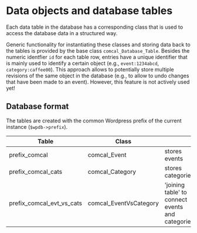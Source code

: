 # Data objects and database tables

Each data table in the database has a corresponding class that is
used to access the database data in a structured way.

Generic functionality for instantiating these classes and storing
data back to the tables is provided by the base class `comcal_Database_Table`. Besides
the numeric identfier `id` for each table row, entries have a unique identifier
that is mainly used to identify a certain object (e.g., `event:1234abcd`, `category:caffee00`).
This approach allows to potentially store multiple revisions of the same object in
the database (e.g., to allow to undo changes that have been made to an event).
However, this feature is not actively used yet!

## Database format

The tables are created with the common Wordpress prefix of the current instance (`$wpdb->prefix`).

| Table | Class | |
| --- | --- | --- |
| prefix_comcal | comcal_Event | stores events |
| prefix_comcal_cats | comcal_Category | stores categories |
| prefix_comcal_evt_vs_cats | comcal_EventVsCategory | 'joining table' to connect events and categories |

